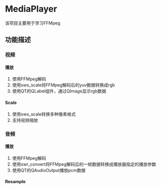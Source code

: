 # MediaPlayer
该项目主要用于学习FFMpeg
## 功能描述
### 视频
#### 播放
1. 使用FFMpeg解码
2. 使用sws_scale将FFMpeg解码后的yuv数据转换成rgb
3. 使用QT的QLabel组件，通过QImage显示rgb数据
#### Scale
1. 使用sws_scale转换多种像素格式
2. 支持视频缩放
### 音频
#### 播放
1. 使用FFMpeg解码
2. 使用swr_convert将FFMpeg解码后的一帧数据转换成播放器指定的播放参数
3. 使用QT的QAudioOutput播放pcm数据
#### Resample

